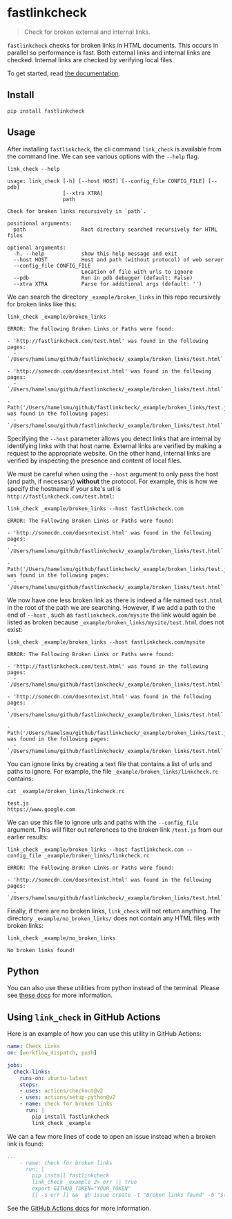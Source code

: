 # fastlinkcheck
> Check for broken external and internal links.


`fastlinkcheck` checks for broken links in HTML documents.  This occurs in parallel so performance is fast.  Both external links and internal links are checked.  Internal links are checked by verifying local files.

To get started, read [the documentation](https://fastlinkcheck.fast.ai/).

## Install

`pip install fastlinkcheck`

## Usage

After installing `fastlinkcheck`, the cli command `link_check` is available from the command line.  We can see various options with the `--help` flag.

```
link_check --help
```

    usage: link_check [-h] [--host HOST] [--config_file CONFIG_FILE] [--pdb]
                      [--xtra XTRA]
                      path
    
    Check for broken links recursively in `path`.
    
    positional arguments:
      path                  Root directory searched recursively for HTML files
    
    optional arguments:
      -h, --help            show this help message and exit
      --host HOST           Host and path (without protocol) of web server
      --config_file CONFIG_FILE
                            Location of file with urls to ignore
      --pdb                 Run in pdb debugger (default: False)
      --xtra XTRA           Parse for additional args (default: '')


We can search the directory `_example/broken_links` in this repo recursively for broken links like this:

```
link_check _example/broken_links 
```

                                                     
    ERROR: The Following Broken Links or Paths were found:
    
    - 'http://fastlinkcheck.com/test.html' was found in the following pages:
      - `/Users/hamelsmu/github/fastlinkcheck/_example/broken_links/test.html`
    
    - 'http://somecdn.com/doesntexist.html' was found in the following pages:
      - `/Users/hamelsmu/github/fastlinkcheck/_example/broken_links/test.html`
    
    - Path('/Users/hamelsmu/github/fastlinkcheck/_example/broken_links/test.js') was found in the following pages:
      - `/Users/hamelsmu/github/fastlinkcheck/_example/broken_links/test.html`



Specifying the `--host` parameter allows you detect links that are internal by identifying links with that host name. External links are verified by making a request to the appropriate website.  On the other hand, internal links are verified by inspecting the presence and content of local files. 

We must be careful when using the `--host` argument to only pass the host (and path, if necessary) **without** the protocol.  For example, this is how we specify the hostname if your site's url is `http://fastlinkcheck.com/test.html`:

```
link_check _example/broken_links --host fastlinkcheck.com
```

                                                     
    ERROR: The Following Broken Links or Paths were found:
    
    - 'http://somecdn.com/doesntexist.html' was found in the following pages:
      - `/Users/hamelsmu/github/fastlinkcheck/_example/broken_links/test.html`
    
    - Path('/Users/hamelsmu/github/fastlinkcheck/_example/broken_links/test.js') was found in the following pages:
      - `/Users/hamelsmu/github/fastlinkcheck/_example/broken_links/test.html`



We now have one less broken link as there is indeed a file named `test.html` in the root of the path we are searching.  However, if we add a path to the end of `--host` , such as `fastlinkcheck.com/mysite` the link would again be listed as broken because `_example/broken_links/mysite/test.html` does not exist:

```
link_check _example/broken_links --host fastlinkcheck.com/mysite
```

                                                     
    ERROR: The Following Broken Links or Paths were found:
    
    - 'http://fastlinkcheck.com/test.html' was found in the following pages:
      - `/Users/hamelsmu/github/fastlinkcheck/_example/broken_links/test.html`
    
    - 'http://somecdn.com/doesntexist.html' was found in the following pages:
      - `/Users/hamelsmu/github/fastlinkcheck/_example/broken_links/test.html`
    
    - Path('/Users/hamelsmu/github/fastlinkcheck/_example/broken_links/test.js') was found in the following pages:
      - `/Users/hamelsmu/github/fastlinkcheck/_example/broken_links/test.html`



You can ignore links by creating a text file that contains a list of urls and paths to ignore.  For example, the file `_example/broken_links/linkcheck.rc` contains:

```
cat _example/broken_links/linkcheck.rc
```

    test.js
    https://www.google.com


We can use this file to ignore urls and paths with the `--config_file` argument.  This will filter out references to the broken link `/test.js` from our earlier results:

```
link_check _example/broken_links --host fastlinkcheck.com --config_file _example/broken_links/linkcheck.rc
```

                                                     
    ERROR: The Following Broken Links or Paths were found:
    
    - 'http://somecdn.com/doesntexist.html' was found in the following pages:
      - `/Users/hamelsmu/github/fastlinkcheck/_example/broken_links/test.html`



Finally, if there are no broken links, `link_check` will not return anything.  The directory `_example/no_broken_links/` does not contain any HTML files with broken links:

```
link_check _example/no_broken_links
```

    No broken links found!


## Python

You can also use these utilities from python instead of the terminal.  Please see [these docs](https://fastlinkcheck.fast.ai/linkcheck.html/) for more information.

## Using `link_check` in GitHub Actions


Here is an example of how you can use this utility in GitHub Actions:


```yaml
name: Check Links
on: [workflow_dispatch, push]

jobs:
  check-links:
    runs-on: ubuntu-latest
    steps:
    - uses: actions/checkout@v2
    - uses: actions/setup-python@v2
    - name: check for broken links
      run: |
        pip install fastlinkcheck
        link_check _example 
```

We can a few more lines of code to open an issue instead when a broken link is found:

```yaml
...
    - name: check for broken links
      run: |
        pip install fastlinkcheck
        link_check _example 2> err || true
        export GITHUB_TOKEN="YOUR_TOKEN"
        [[ -s err ]] &&  gh issue create -t "Broken links found" -b "$(cat err)" -R yourusername/yourrepo 
```


See the [GitHub Actions docs](https://docs.github.com/en/free-pro-team@latest/actions) for more information.
